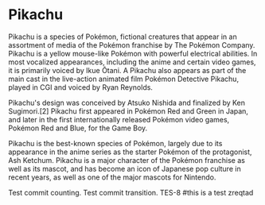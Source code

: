 # Pikachu
Pikachu is a species of Pokémon, fictional creatures that appear in an assortment of media of the Pokémon franchise by The Pokémon Company. Pikachu is a yellow mouse-like Pokémon with powerful electrical abilities. In most vocalized appearances, including the anime and certain video games, it is primarily voiced by Ikue Ōtani. A Pikachu also appears as part of the main cast in the live-action animated film Pokémon Detective Pikachu, played in CGI and voiced by Ryan Reynolds.

Pikachu's design was conceived by Atsuko Nishida and finalized by Ken Sugimori.[2] Pikachu first appeared in Pokémon Red and Green in Japan, and later in the first internationally released Pokémon video games, Pokémon Red and Blue, for the Game Boy.

Pikachu is the best-known species of Pokémon, largely due to its appearance in the anime series as the starter Pokémon of the protagonist, Ash Ketchum. Pikachu is a major character of the Pokémon franchise as well as its mascot, and has become an icon of Japanese pop culture in recent years, as well as one of the major mascots for Nintendo. 


Test commit counting.
Test commit transition.
TES-8 #this is a test
zreqtad
